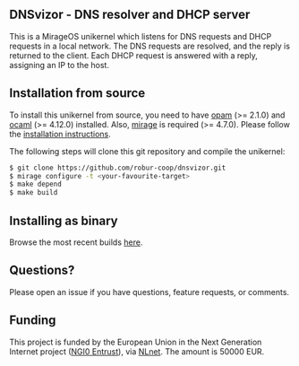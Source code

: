 ## DNSvizor - DNS resolver and DHCP server

This is a MirageOS unikernel which listens for DNS requests and DHCP requests in a local network. The DNS requests are resolved, and the reply is returned to the client. Each DHCP request is answered with a reply, assigning an IP to the host.

## Installation from source

To install this unikernel from source, you need to have
[opam](https://opam.ocaml.org) (>= 2.1.0) and
[ocaml](https://ocaml.org) (>= 4.12.0) installed. Also,
[mirage](https://mirage.io) is required (>= 4.7.0). Please follow the
[installation instructions](https://mirage.io/wiki/install).

The following steps will clone this git repository and compile the unikernel:

```bash
$ git clone https://github.com/robur-coop/dnsvizor.git
$ mirage configure -t <your-favourite-target>
$ make depend
$ make build
```

## Installing as binary

Browse the most recent builds [here](https://builds.robur.coop/job/dnsvizor).

## Questions?

Please open an issue if you have questions, feature requests, or comments.

## Funding

This project is funded by the European Union in the Next Generation Internet project ([NGI0 Entrust](https://ngi.eu/ngi-projects/ngi-zero-entrust/)), via [NLnet](https://nlnet.nl/project/DNSvizor/). The amount is 50000 EUR.
